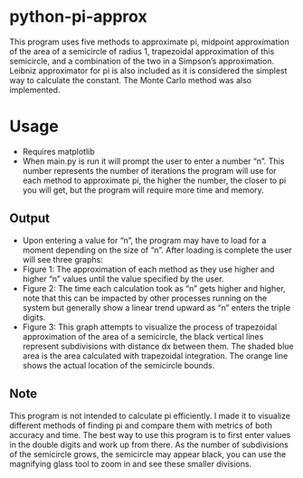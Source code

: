 # python-pi-approx
This program uses five methods to approximate pi, midpoint approximation of the area of a semicircle of radius 1, trapezoidal approximation of this semicircle, and a combination of the two in a Simpson’s approximation. Leibniz approximator for pi is also included as it is considered the simplest way to calculate the constant. The Monte Carlo method was also implemented.
# Usage
- Requires matplotlib
- When main.py is run it will prompt the user to enter a number “n”. This number represents the number of iterations the program will use for each method to approximate pi, the higher the number, the closer to pi you will get, but the program will require more time and memory.
## Output
- Upon entering a value for “n”, the program may have to load for a moment depending on the size of “n”. After loading is complete the user will see three graphs:
- Figure 1: The approximation of each method as they use higher and higher “n” values until the value specified by the user.
- Figure 2: The time each calculation took as “n” gets higher and higher, note that this can be impacted by other processes running on the system but generally show a linear trend upward as “n” enters the triple digits.
- Figure 3: This graph attempts to visualize the process of trapezoidal approximation of the area of a semicircle, the black vertical lines represent subdivisions with distance dx between them. The shaded blue area is the area calculated with trapezoidal integration. The orange line shows the actual location of the semicircle bounds.
## Note
This program is not intended to calculate pi efficiently. I made it to visualize different methods of finding pi and compare them with metrics of both accuracy and time. The best way to use this program is to first enter values in the double digits and work up from there. As the number of subdivisions of the semicircle grows, the semicircle may appear black, you can use the magnifying glass tool to zoom in and see these smaller divisions.
